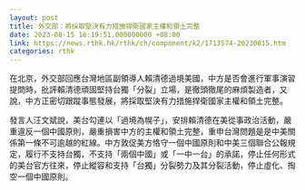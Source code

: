 ```yaml
---
layout: post
title: 外交部：將採取堅決有力措施捍衛國家主權和領土完整
date: 2023-08-15 16:19:51.000000000 +08:00
link: https://news.rthk.hk/rthk/ch/component/k2/1713574-20230815.htm
categories: rthk
---
```


在北京，外交部回應台灣地區副領導人賴清德過境美國，中方是否會進行軍事演習提問時，批評賴清德頑固堅持台獨「分裂」立場，是徹頭徹尾的麻煩製造者，又說，中方正密切跟蹤事態發展，將採取堅決有力措施捍衛國家主權和領土完整。

發言人汪文斌說，美台勾連以「過境為幌子」，安排賴清德在美從事政治活動，嚴重違反一個中國原則，嚴重損害中方的主權和領土完整，重申台灣問題是是中美關係第一條不可逾越的紅線。中方敦促美方恪守一個中國原則和中美三個聯合公報規定，履行不支持台獨，不支持「兩個中國」或「一中一台」的承諾，停止任何形式的美台官方往來，停止縱容和支持「台獨」分裂勢力及其分裂活動，停止虛化、掏空一個中國原則。
